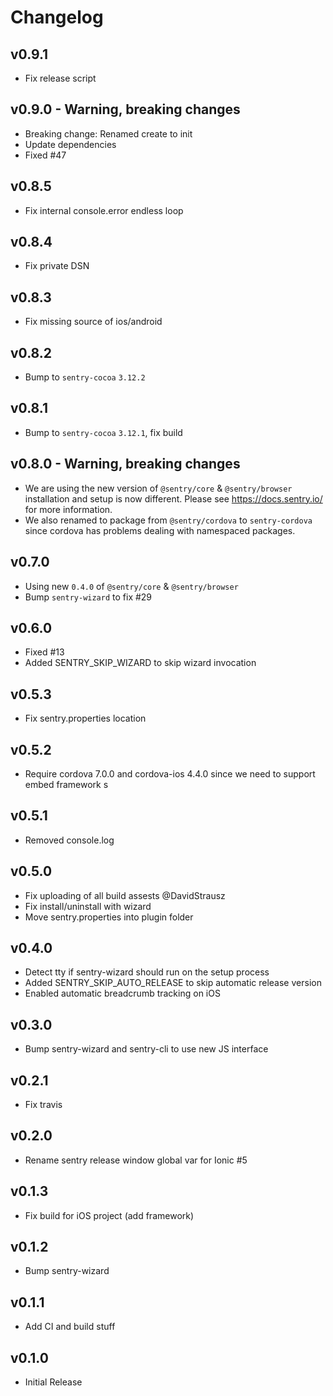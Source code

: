 # Changelog

## v0.9.1

* Fix release script

## v0.9.0 - Warning, breaking changes

* Breaking change: Renamed create to init
* Update dependencies
* Fixed #47

## v0.8.5

* Fix internal console.error endless loop

## v0.8.4

* Fix private DSN

## v0.8.3

* Fix missing source of ios/android

## v0.8.2

* Bump to `sentry-cocoa` `3.12.2`

## v0.8.1

* Bump to `sentry-cocoa` `3.12.1`, fix build

## v0.8.0 - Warning, breaking changes

* We are using the new version of `@sentry/core` & `@sentry/browser`
  installation and setup is now different. Please see https://docs.sentry.io/
  for more information.
* We also renamed to package from `@sentry/cordova` to `sentry-cordova` since
  cordova has problems dealing with namespaced packages.

## v0.7.0

* Using new `0.4.0` of `@sentry/core` & `@sentry/browser`
* Bump `sentry-wizard` to fix #29

## v0.6.0

* Fixed #13
* Added SENTRY_SKIP_WIZARD to skip wizard invocation

## v0.5.3

* Fix sentry.properties location

## v0.5.2

* Require cordova 7.0.0 and cordova-ios 4.4.0 since we need to support embed
  framework s

## v0.5.1

* Removed console.log

## v0.5.0

* Fix uploading of all build assests @DavidStrausz
* Fix install/uninstall with wizard
* Move sentry.properties into plugin folder

## v0.4.0

* Detect tty if sentry-wizard should run on the setup process
* Added SENTRY_SKIP_AUTO_RELEASE to skip automatic release version
* Enabled automatic breadcrumb tracking on iOS

## v0.3.0

* Bump sentry-wizard and sentry-cli to use new JS interface

## v0.2.1

* Fix travis

## v0.2.0

* Rename sentry release window global var for Ionic #5

## v0.1.3

* Fix build for iOS project (add framework)

## v0.1.2

* Bump sentry-wizard

## v0.1.1

* Add CI and build stuff

## v0.1.0

* Initial Release
